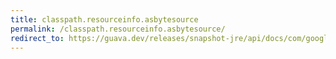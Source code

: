```yaml
---
title: classpath.resourceinfo.asbytesource
permalink: /classpath.resourceinfo.asbytesource/
redirect_to: https://guava.dev/releases/snapshot-jre/api/docs/com/google/common/reflect/ClassPath.ResourceInfo.html#asByteSource--
---
```

